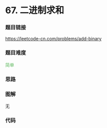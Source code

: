 # 67. 二进制求和

### 题目链接

https://leetcode-cn.com/problems/add-binary

### 题目难度

<font color=#5CB85C>简单</font>

### 思路



### 图解

无

### 代码

```python
```